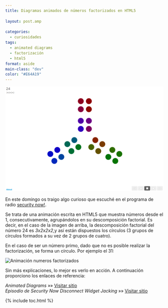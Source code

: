 ```yaml
---
title: Diagramas animados de números factorizados en HTML5

layout: post.amp

categories:
  - curiosidades
tags:
  - animated diagrams
  - factorización
  - html5
format: aside
main-class: "dev"
color: "#E64A19"
---
```

<img src="/assets/img/2013/01/2013-01-13-105334_1256x830_scrot2-1024x676.png" alt="Factorización en html5"   />

En este domingo os traigo algo curioso que escuché en el programa de radio [security now!][1].

Se trata de una animación escrita en HTML5 que muestra números desde el 1, consecutivamente, agrupándolos en su descomposición factorial. Es decir, en el caso de la imagen de arriba, la descomposición factorial del número 24 es *3x2x2x2*,y así están dispuestos los círculos (3 grupos de círculos formados a su vez de 2 grupos de cuatro).

En el caso de ser un número primo, dado que no es posible realizar la factorización, se forma un círculo. Por ejemplo el 31:

<img src="/assets/img/2013/01/Animación-numeros-factorizados2.png" alt="Animación numeros factorizados"   />

Sin más explicaciones, lo mejor es verlo en acción. A continuación proporciono los enlaces de referencia:

*Animated Diagrams* »» <a href="http://www.datapointed.net/visualizations/math/factorization/animated-diagrams/" target="_blank">Visitar sitio</a>  
*Episodio de Security Now Disconnect Widget Jacking* »» <a href="http://twit.tv/show/security-now/386" target="_blank">Visitar sitio</a>



 [1]: /security-now//

{% include toc.html %}
